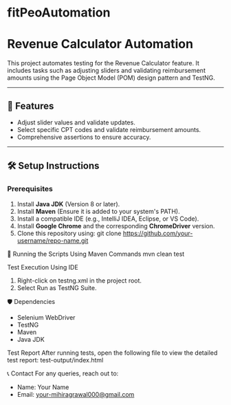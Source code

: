 # fitPeoAutomation


# Revenue Calculator Automation

This project automates testing for the Revenue Calculator feature. It includes tasks such as adjusting sliders and validating reimbursement amounts using the Page Object Model (POM) design pattern and TestNG.

---

## 🚀 Features
- Adjust slider values and validate updates.
- Select specific CPT codes and validate reimbursement amounts.
- Comprehensive assertions to ensure accuracy.

---

## 🛠️ Setup Instructions

### Prerequisites
1. Install **Java JDK** (Version 8 or later).
2. Install **Maven** (Ensure it is added to your system's PATH).
3. Install a compatible IDE (e.g., IntelliJ IDEA, Eclipse, or VS Code).
4. Install **Google Chrome** and the corresponding **ChromeDriver** version.
5. Clone this repository using:
   git clone https://github.com/your-username/repo-name.git

📜 Running the Scripts
Using Maven Commands
mvn clean test

Test Execution Using IDE
1. Right-click on testng.xml in the project root.
2. Select Run as TestNG Suite.


🛡️ Dependencies
* Selenium WebDriver
* TestNG
* Maven
* Java JDK


Test Report
After running tests, open the following file to view the detailed test report:
test-output/index.html


📞 Contact
For any queries, reach out to:
* Name: Your Name
* Email: your-mihiragrawal000@gmail.com
